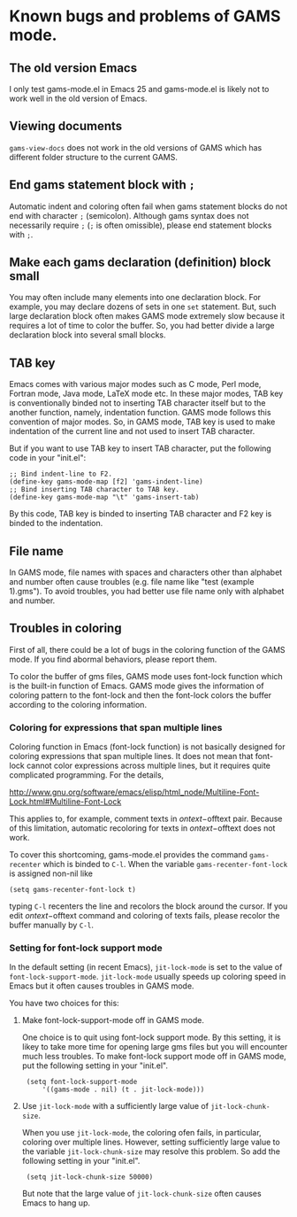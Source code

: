 <!--
Author: Shiro Takeda
Maintainer: Shiro Takeda
Time-stamp: <2017-11-18 11:09:31 st>
-->

Known bugs and problems of GAMS mode.
============================================================

## The old version Emacs

I only test gams-mode.el in Emacs 25 and gams-mode.el is likely not to work
well in the old version of Emacs.


## Viewing documents

`gams-view-docs` does not work in the old versions of GAMS which has
different folder structure to the current GAMS.


## End gams statement block with `;`

Automatic indent and coloring often fail when gams statement blocks do not
end with character `;` (semicolon). Although gams syntax does not
necessarily require `;` (`;` is often omissible), please end statement
blocks with `;`.


## Make each gams declaration (definition) block small

You may often include many elements into one declaration block. For example,
you may declare dozens of sets in one `set` statement. But, such large
declaration block often makes GAMS mode extremely slow because it requires a
lot of time to color the buffer. So, you had better divide a large
declaration block into several small blocks.


## TAB key

Emacs comes with various major modes such as C mode, Perl mode, Fortran
mode, Java mode, LaTeX mode etc. In these major modes, TAB key is
conventionally binded not to inserting TAB character itself but to the
another function, namely, indentation function. GAMS mode follows this
convention of major modes. So, in GAMS mode, TAB key is used to make
indentation of the current line and not used to insert TAB character.

But if you want to use TAB key to insert TAB character, put the following
code in your "init.el":

    ;; Bind indent-line to F2.
    (define-key gams-mode-map [f2] 'gams-indent-line)
    ;; Bind inserting TAB character to TAB key.
    (define-key gams-mode-map "\t" 'gams-insert-tab)

By this code, TAB key is binded to inserting TAB character and F2 key is
binded to the indentation.


## File name

In GAMS mode, file names with spaces and characters other than alphabet and
number often cause troubles (e.g. file name like "test (example 1).gms").
To avoid troubles, you had better use file name only with alphabet and
number.

  
## Troubles in coloring

First of all, there could be a lot of bugs in the coloring function of the
GAMS mode. If you find abormal behaviors, please report them.
  
To color the buffer of gms files, GAMS mode uses font-lock function which is
the built-in function of Emacs. GAMS mode gives the information of coloring
pattern to the font-lock and then the font-lock colors the buffer according
to the coloring information.

### Coloring for expressions that span multiple lines

Coloring function in Emacs (font-lock function) is not basically designed
for coloring expressions that span multiple lines. It does not mean that
font-lock cannot color expressions across multiple lines, but it requires
quite complicated programming. For the details,

http://www.gnu.org/software/emacs/elisp/html_node/Multiline-Font-Lock.html#Multiline-Font-Lock

This applies to, for example, comment texts in $ontext-$offtext pair.
Because of this limitation, automatic recoloring for texts in
$ontext-$offtext does not work.

To cover this shortcoming, gams-mode.el provides the command `gams-recenter`
which is binded to `C-l`. When the variable `gams-recenter-font-lock` is
assigned non-nil like

    (setq gams-recenter-font-lock t)

typing `C-l` recenters the line and recolors the block around the cursor.
If you edit $ontext-$offtext command and coloring of texts fails, please
recolor the buffer manually by `C-l`.


### Setting for font-lock support mode

In the default setting (in recent Emacs), `jit-lock-mode` is set to the
value of `font-lock-support-mode`. `jit-lock-mode` usually speeds up
coloring speed in Emacs but it often causes troubles in GAMS mode.

You have two choices for this:

1. Make font-lock-support-mode off in GAMS mode.

   One choice is to quit using font-lock support mode. By this setting, it
   is likey to take more time for opening large gms files but you will
   encounter much less troubles. To make font-lock support mode off in GAMS
   mode, put the following setting in your "init.el".

        (setq font-lock-support-mode
            '((gams-mode . nil) (t . jit-lock-mode)))

2. Use `jit-lock-mode` with a sufficiently large value of
   `jit-lock-chunk-size`.

   When you use `jit-lock-mode`, the coloring ofen fails, in particular,
   coloring over multiple lines. However, setting sufficiently large value
   to the variable `jit-lock-chunk-size` may resolve this problem. So add
   the following setting in your "init.el".

        (setq jit-lock-chunk-size 50000)

   But note that the large value of `jit-lock-chunk-size` often causes Emacs
   to hang up.



<!--
--------------------
Local Variables:
mode: markdown
fill-column: 76
coding: utf-8-dos
End:
-->
